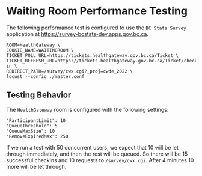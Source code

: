 # Waiting Room Performance Testing

The following performance test is configured to use the `BC Stats Survey` application at https://survey-bcstats-dev.apps.gov.bc.ca.

```
ROOM=HealthGateway \
COOKIE_NAME=WAITINGROOM \
TICKET_POLL_URL=https://tickets.healthgateway.gov.bc.ca/Ticket \
TICKET_REFRESH_URL=https://tickets.healthgateway.gov.bc.ca/Ticket/check-in \
REDIRECT_PATH=/survey/cwx.cgi?_proj=cwde_2022 \
locust --config ./master.conf

```

## Testing Behavior

The `HealthGateway` room is configured with the following settings:

```
"ParticipantLimit": 10
"QueueThreshold": 5
"QueueMaxSize": 10
"RemoveExpiredMax": 250
```

If we run a test with 50 concurrent users, we expect that 10 will be let through immediately, and then the rest will be queued. So there will be 15 successful checkins and 10 requests to `/survey/cwx.cgi`. After 4 minutes 10 more will be let through.
